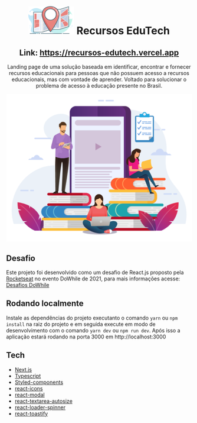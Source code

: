 <div align="center">
  <h1>
    <img src=".github/logo.svg" alt="Logo">
    Recursos EduTech
  </h1>
  <h2>Link:
    <a href="https://recursos-edutech.vercel.app" target="_blank" rel="noreferrer">
      https://recursos-edutech.vercel.app
    </a>
  </h2>
  <p>
    Landing page de uma solução baseada em identificar, encontrar e fornecer recursos educacionais para pessoas que não possuem acesso a recursos educacionais, mas com vontade de aprender. Voltado para solucionar o problema de acesso à educação presente no Brasil.
  </p>
  <img src=".github/cover.svg" alt="Cover">
</div>

## Desafio

Este projeto foi desenvolvido como um desafio de React.js proposto pela [Rocketseat][rocketseat] no evento DoWhile de 2021, para mais informações acesse: [Desafios DoWhile][desafio]

## Rodando localmente

Instale as dependências do projeto executanto o comando `yarn` ou `npm install` na raiz do projeto e em seguida execute em modo de desenvolvimento com o comando `yarn dev` ou `npm run dev`. Após isso a aplicação estará rodando na porta 3000 em http://localhost:3000

## Tech

- [Next.js][next]
- [Typescript][typescript]
- [Styled-components][styled]
- [react-icons][react_icons]
- [react-modal][react_modal]
- [react-textarea-autosize][react_textarea]
- [react-loader-spinner][react_loader]
- [react-toastify][react_toastify]

[next]: https://nextjs.org
[typescript]: https://www.typescriptlang.org
[styled]: https://styled-components.com
[react_icons]: https://react-icons.github.io/react-icons
[react_modal]: https://www.npmjs.com/package/react-modal
[react_textarea]: https://www.npmjs.com/package/react-textarea-autosize
[rocketseat]: https://www.rocketseat.com.br
[desafio]: https://efficient-sloth-d85.notion.site/Instru-es-dos-desafios-f2f2c5574cf640c59de425413f60c8eb
[react_loader]: https://www.npmjs.com/package/react-loader-spinner
[react_toastify]: https://fkhadra.github.io/react-toastify/introduction
